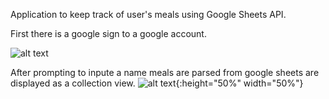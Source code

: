Application to keep track of user's meals using Google Sheets API.


First there is a google sign to a google account.

![alt text](https://preview.ibb.co/btm2Q8/google_sign.jpg)

After prompting to inpute a name meals are parsed from google sheets are displayed as a collection view. 
![alt text](https://preview.ibb.co/dqCsQ8/meals.jpg){:height="50%" width="50%"}
